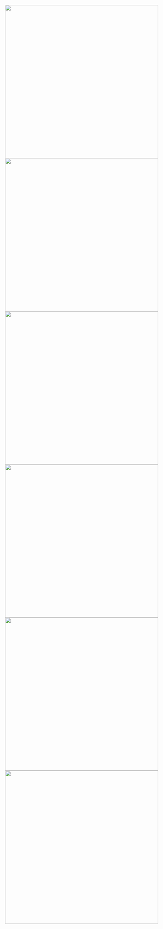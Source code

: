 <img src = "https://github.com/RAWAN3830/Bhagavad-Gita/assets/138647473/d3083cd9-e0cb-4eb5-a0ab-333b9fd2961d" height="500"/>
<img src = " https://github.com/RAWAN3830/Bhagavad-Gita/assets/138647473/cc63a8b5-8ac7-4b9c-81cb-4161f24023f5" height="500"/>
<img src = "https://github.com/RAWAN3830/Bhagavad-Gita/assets/138647473/f21361a5-5b6a-466c-866b-ea7621c2ec6a " height="500"/>
<img src = "https://github.com/RAWAN3830/Bhagavad-Gita/assets/138647473/c9634456-a63e-41bc-bb49-a902f4b0392a " height="500"/>
<img src = " https://github.com/RAWAN3830/Bhagavad-Gita/assets/138647473/c095844a-2a73-4d91-bd0d-ac5267205d80" height="500"/>
<img src = " https://github.com/RAWAN3830/Bhagavad-Gita/assets/138647473/28af8609-b471-4cd5-b4bd-27fb01e60c35" height="500"/>
